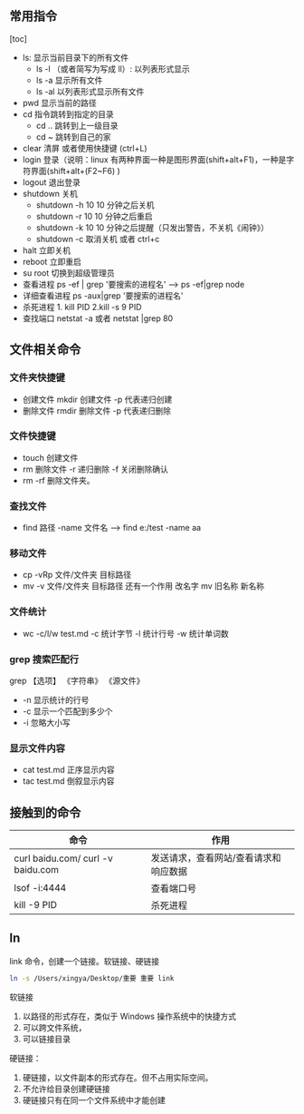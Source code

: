 ## 常用指令

[toc]

- ls: 显示当前目录下的所有文件
  - ls -l （或者简写为写成 ll）: 以列表形式显示
  - ls -a 显示所有文件
  - ls -al 以列表形式显示所有文件
- pwd 显示当前的路径
- cd 指令跳转到指定的目录
  - cd .. 跳转到上一级目录
  - cd ~ 跳转到自己的家
- clear 清屏 或者使用快捷键 (ctrl+L)
- login 登录（说明：linux 有两种界面一种是图形界面(shift+alt+F1)，一种是字符界面(shift+alt+(F2~F6) )
- logout 退出登录
- shutdown 关机
  - shutdown -h 10 10 分钟之后关机
  - shutdown -r 10 10 分钟之后重启
  - shutdown -k 10 10 分钟之后提醒（只发出警告，不关机《闹钟》）
  - shutdown -c 取消关机 或者 ctrl+c
- halt 立即关机
- reboot 立即重启
- su root 切换到超级管理员
- 查看进程 ps -ef | grep '要搜索的进程名' --> ps -ef|grep node
- 详细查看进程 ps -aux|grep '要搜索的进程名'
- 杀死进程 1. kill PID 2.kill -s 9 PID
- 查找端口 netstat -a 或者 netstat |grep 80

## 文件相关命令

### 文件夹快捷键

- 创建文件 mkdir 创建文件 -p 代表递归创建
- 删除文件 rmdir 删除文件 -p 代表递归删除

### 文件快捷键

- touch 创建文件
- rm 删除文件 -r 递归删除 -f 关闭删除确认
- rm -rf 删除文件夹。

### 查找文件

- find 路径 -name 文件名 --> find e:/test -name aa

### 移动文件

- cp -vRp 文件/文件夹 目标路径
- mv -v 文件/文件夹 目标路径 还有一个作用 改名字 mv 旧名称 新名称

### 文件统计

- wc -c/l/w test.md -c 统计字节 -l 统计行号 -w 统计单词数

### grep 搜索匹配行

grep 【选项】 《字符串》 《源文件》

- -n 显示统计的行号
- -c 显示一个匹配到多少个
- -i 忽略大小写

### 显示文件内容

- cat test.md 正序显示内容
- tac test.md 倒叙显示内容

## 接触到的命令

| 命令                              | 作用                                  |
| --------------------------------- | ------------------------------------- |
| curl baidu.com/ curl -v baidu.com | 发送请求，查看网站/查看请求和响应数据 |
| lsof -i:4444                      | 查看端口号                            |
| kill -9 PID                       | 杀死进程                              |

## ln

link 命令，创建一个链接。软链接、硬链接

```bash
ln -s /Users/xingya/Desktop/重要 重要 link
```

软链接

1. 以路径的形式存在，类似于 Windows 操作系统中的快捷方式
2. 可以跨文件系统，
3. 可以链接目录

硬链接：

1. 硬链接，以文件副本的形式存在。但不占用实际空间。
2. 不允许给目录创建硬链接
3. 硬链接只有在同一个文件系统中才能创建
